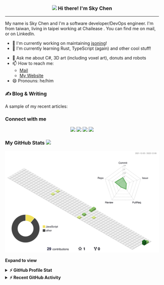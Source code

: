 <!-- Heading -->
<h3 align="center"><img src = "https://raw.githubusercontent.com/MartinHeinz/MartinHeinz/master/wave.gif" width = 30px> Hi there! I'm Sky Chen</h3>

---

 <!-- About section -->
My name is Sky Chen and I'm a software developer/DevOps engineer. I'm from taiwan, living in taipei working at Chailease . You can find me on mail, or on LinkedIn.

 - 🔭 I'm currently working on maintaining [jsoning](https://github.com/khalby786/jsoning)!
 - 🌱 I'm currently learning Rust, TypeScript (again) and other cool stuff!
 <!-- - 👯 I'm looking to collaborate on full stack web apps! -->
 <!-- - 🤔 I'm looking for help with Typescript and React -->
 - 💬 Ask me about C#, 3D art (including voxel art), donuts and robots
 - 📫 How to reach me: 
      - [Mail](ok96305@gmail.com)  
      - [My Website](https://reactgatsbypersonalwebsite.gatsbyjs.io/resume/)
 - 😄 Pronouns: he/him
 <!-- - ⚡ Fun fact: [object Object] -->

### &#x270d; Blog & Writing

<!-- Apart from coding, I also maintain a blog - you can find my articles on my website at [martinheinz.dev](https://martinheinz.dev/) as well as on [Medium](https://medium.com/@martin.heinz) and [DEV.to](https://dev.to/martinheinz). -->

A sample of my recent articles:

<!-- BLOG-POST-LIST:START -->
<!-- - [Getting Started with Mastodon API in Python](https://martinheinz.dev/blog/86)
- [Backup-and-Restore of Containers with Kubernetes Checkpointing API](https://martinheinz.dev/blog/85)
- [Getting Started with Google APIs in Python](https://martinheinz.dev/blog/84)
- [Python CLI Tricks That Don&#39;t Require Any Code Whatsoever](https://martinheinz.dev/blog/83)
BLOG-POST-LIST:END -->
<!-- About section: END -->


<!-- Conecct section -->

<h3>Connect with me </h3>
  <p align="center">
    <a href="https://reactgatsbypersonalwebsite.gatsbyjs.io/resume/"><img src="https://img.shields.io/badge/e‑mail-D14836.svg?style=for-the-badge&logo=GMail&logoColor=white"/></a>
    <a href="mailto:ok96305@gmail.com"><img src="https://img.shields.io/badge/e‑mail-D14836.svg?style=for-the-badge&logo=GMail&logoColor=white"/></a>
    <a href="https://instagram.com/cheng_chen_sky"><img src="https://img.shields.io/badge/instagram-E4405F.svg?style=for-the-badge&logo=instagram&logoColor=white"/></a>
    <a href="https://linkedin.com/in/建成-陳-6438201a0"><img src="https://img.shields.io/badge/linkedin-0077B5.svg?style=for-the-badge&logo=linkedin&logoColor=white"/></a>
  </p>
 <!-- Conecct section: END -->
 
  <!-- GitHub section -->

 ###  My GitHub Stats <img src = "https://i.pinimg.com/originals/65/c4/f4/65c4f452571be1261e9c623f7da488ac.gif" width = 35px> 
 
![](./profile-3d-contrib/profile-green-animate.svg)

**Expand to view**
<details>
  <summary><b>⚡ GitHub Profile Stat</b></summary>
  
   <img align="center" src="https://github-readme-stats.vercel.app/api?username=Vincent3054&show_icons=true&hide_border=false&line_height=20&title_color=f69673&icon_color=1b93c9&show_owner=true" alt="Sky's language" width="500px" height="200" />
   <br>
   <img align="center" src="https://github-readme-streak-stats.herokuapp.com/?user=Vincent3054" alt="Sky's LangStat" width="500px" height="200" />
</details>

<details>
  <summary><b>⚡ Recent GitHub Activity</b></summary>
   <br>

   [![Ashutosh's github activity graph](https://github-readme-activity-graph.cyclic.app/graph?username=Vincent3054&theme=github)](https://github.com/ashutosh00710/github-readme-activity-graph)
  
</details>

<!-- GitHub section: END -->

<!-- THE END -->